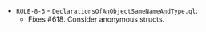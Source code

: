 - `RULE-8-3` - `DeclarationsOfAnObjectSameNameAndType.ql`:
  - Fixes #618. Consider anonymous structs.